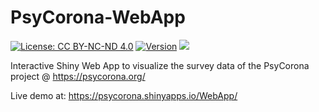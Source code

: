 # PsyCorona-WebApp

[![License: CC BY-NC-ND 4.0](https://img.shields.io/badge/License-CC_BY--NC--ND_4.0-lightgrey.svg)](https://creativecommons.org/licenses/by-nc-nd/4.0/)
[![Version](https://badge.fury.io/gh/tterb%2FHyde.svg)](https://badge.fury.io/gh/tterb%2FHyde)
[![](https://img.shields.io/badge/Shiny-shinyapps.io-blue?style=flat&labelColor=white&logo=RStudio&logoColor=blue)](https://matt.dray.shinyapps.io/randoflag/)

Interactive Shiny Web App to visualize the survey data of the PsyCorona project @ https://psycorona.org/

Live demo at: https://psycorona.shinyapps.io/WebApp/
